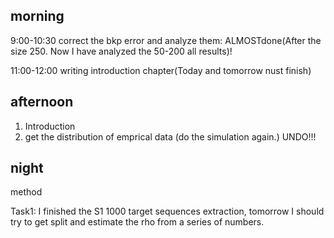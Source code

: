 

## morning
9:00-10:30 correct the bkp error and analyze them: ALMOSTdone(After the size 250. Now I have analyzed the 50-200 all results)!



11:00-12:00 writing introduction chapter(Today and tomorrow nust finish)


## afternoon
1. Introduction
2. get the distribution of emprical data (do the simulation again.) UNDO!!!



## night
method


Task1: I finished the S1 1000 target sequences extraction, tomorrow I should try to get split and estimate the rho from a series of numbers.


